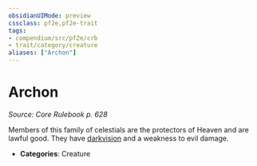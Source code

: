 ```yaml
---
obsidianUIMode: preview
cssclass: pf2e,pf2e-trait
tags:
- compendium/src/pf2e/crb
- trait/category/creature
aliases: ["Archon"]
---
```

# Archon  
*Source: Core Rulebook p. 628*  

Members of this family of celestials are the protectors of Heaven and are lawful good. They have [darkvision](/rules/abilities/darkvision.md) and a weakness to evil damage.

- **Categories**: Creature